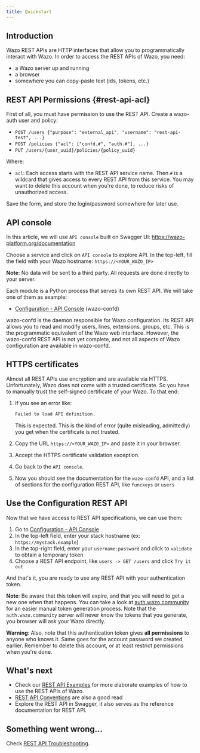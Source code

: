```yaml
---
title: Quickstart
---
```


## Introduction

Wazo REST APIs are HTTP interfaces that allow you to programmatically interact with Wazo. In order
to access the REST APIs of Wazo, you need:

- a Wazo server up and running
- a browser
- somewhere you can copy-paste text (ids, tokens, etc.)

## REST API Permissions {#rest-api-acl}

First of all, you must have permission to use the REST API. Create a wazo-auth user and policy:

- `POST /users {"purpose": "external_api", "username": "rest-api-test", ...}`
- `POST /policies {"acl": ["confd.#", "auth.#"], ...}`
- `PUT /users/{user_uuid}/policies/{policy_uuid}`

Where:

- `acl`: Each access starts with the REST API service name. Then `#` is a wildcard that gives access
  to every REST API from this service. You may want to delete this account when you're done, to
  reduce risks of unauthorized access.

Save the form, and store the login/password somewhere for later use.

## API console

In this article, we will use `API console` built on Swagger UI:
https://wazo-platform.org/documentation

Choose a service and click on `API console` to explore API. In the top-left, fill the field with
your Wazo hostname: `https://<YOUR_WAZO_IP>`

**Note**: No data will be sent to a third party. All requests are done directly to your server.

Each module is a Python process that serves its own REST API. We will take one of them as example:

- [Configuration - API Console](/documentation/console/configuration) (wazo-confd)

wazo-confd is the daemon responsible for Wazo configuration. Its REST API allows you to read and
modify users, lines, extensions, groups, etc. This is the programmatic equivalent of the Wazo web
interface. However, the wazo-confd REST API is not yet complete, and not all aspects of Wazo
configuration are available in wazo-confd.

## HTTPS certificates

Almost all REST APIs use encryption and are available via HTTPS. Unfortunately, Wazo does not come
with a trusted certificate. So you have to manually trust the self-signed certificate of your Wazo.
To that end:

1. If you see an error like:

   ```markdown
   Failed to load API definition.
   ```

   This is expected. This is the kind of error (quite misleading, admittedly) you get when the
   certificate is not trusted.

2. Copy the URL `https://<YOUR_WAZO_IP>` and paste it in your browser.
3. Accept the HTTPS certificate validation exception.
4. Go back to the `API console`.
5. Now you should see the documentation for the `wazo-confd` API, and a list of sections for the
   configuration REST API, like `funckeys` or `users`

## Use the Configuration REST API

Now that we have access to REST API specifications, we can use them:

1. Go to [Configuration - API Console](/documentation/console/configuration)
2. In the top-left field, enter your stack hostname (ex: `https://mystack.example`)
3. In the top-right field, enter your `username:password` and click to `validate` to obtain a
   temporary token
4. Choose a REST API endpoint, like `users -> GET /users` and click `Try it out`

And that's it, you are ready to use any REST API with your authentication token.

**Note**: Be aware that this token will expire, and that you will need to get a new one when that
happens. You can take a look at [auth.wazo.community](https://auth.wazo.community) for an easier manual token generation
process. Note that the `auth.wazo.community` server will never know the tokens that you generate,
you browser will ask your Wazo directly.

**Warning**: Also, note that this authentication token gives **all permissions** to anyone who knows
it. Same goes for the account password we created earlier. Remember to delete this account, or at
least restrict permissions when you're done.

## What's next

- Check our [REST API Examples](/uc-doc/api_sdk/rest_api/examples) for more elaborate examples of
  how to use the REST APIs of Wazo.
- [REST API Conventions](/uc-doc/api_sdk/rest_api/conventions) are also a good read
- Explore the REST API in Swagger, it also serves as the reference documentation for REST API.

## Something went wrong...

Check [REST API Troubleshooting](/uc-doc/api_sdk/rest_api/troubleshooting).

